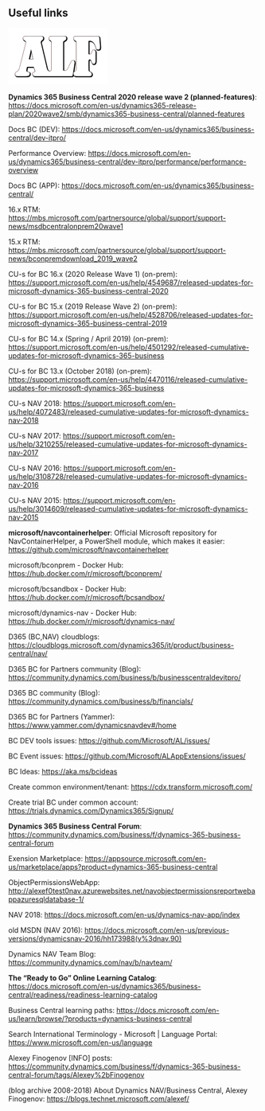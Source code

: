 ## Useful links
![](media/ALFlogo.png)

**Dynamics 365 Business Central 2020 release wave 2 (planned-features)**:
<https://docs.microsoft.com/en-us/dynamics365-release-plan/2020wave2/smb/dynamics365-business-central/planned-features>

Docs BC (DEV):
<https://docs.microsoft.com/en-us/dynamics365/business-central/dev-itpro/>

Performance Overview:
<https://docs.microsoft.com/en-us/dynamics365/business-central/dev-itpro/performance/performance-overview>

Docs BC (APP):
<https://docs.microsoft.com/en-us/dynamics365/business-central/>

16.x RTM: <https://mbs.microsoft.com/partnersource/global/support/support-news/msdbcentralonprem20wave1>

15.x RTM: <https://mbs.microsoft.com/partnersource/global/support/support-news/bconpremdownload_2019_wave2>

CU-s for BC 16.x (2020 Release Wave 1) (on-prem): <https://support.microsoft.com/en-us/help/4549687/released-updates-for-microsoft-dynamics-365-business-central-2020>

CU-s for BC 15.x (2019 Release Wave 2) (on-prem): <https://support.microsoft.com/en-us/help/4528706/released-updates-for-microsoft-dynamics-365-business-central-2019>

CU-s for BC 14.x (Spring / April 2019) (on-prem):
<https://support.microsoft.com/en-us/help/4501292/released-cumulative-updates-for-microsoft-dynamics-365-business>

CU-s for BC 13.x (October 2018) (on-prem):
<https://support.microsoft.com/en-us/help/4470116/released-cumulative-updates-for-microsoft-dynamics-365-business>

CU-s NAV 2018: <https://support.microsoft.com/en-us/help/4072483/released-cumulative-updates-for-microsoft-dynamics-nav-2018>

CU-s NAV 2017: <https://support.microsoft.com/en-us/help/3210255/released-cumulative-updates-for-microsoft-dynamics-nav-2017>

CU-s NAV 2016: <https://support.microsoft.com/en-us/help/3108728/released-cumulative-updates-for-microsoft-dynamics-nav-2016>

CU-s NAV 2015: <https://support.microsoft.com/en-us/help/3014609/released-cumulative-updates-for-microsoft-dynamics-nav-2015>

**microsoft/navcontainerhelper**: Official Microsoft repository for NavContainerHelper, a PowerShell module, which makes it easier: <https://github.com/microsoft/navcontainerhelper>

microsoft/bconprem - Docker Hub: <https://hub.docker.com/r/microsoft/bconprem/>

microsoft/bcsandbox - Docker Hub: <https://hub.docker.com/r/microsoft/bcsandbox/>

microsoft/dynamics-nav - Docker Hub: <https://hub.docker.com/r/microsoft/dynamics-nav/>

D365 (BC,NAV) cloudblogs: <https://cloudblogs.microsoft.com/dynamics365/it/product/business-central/nav/>

D365 BC for Partners community (Blog):
<https://community.dynamics.com/business/b/businesscentraldevitpro/>

D365 BC community (Blog):
<https://community.dynamics.com/business/b/financials/>

D365 BC for Partners (Yammer):
<https://www.yammer.com/dynamicsnavdev#/home>

BC DEV tools issues: <https://github.com/Microsoft/AL/issues/>

BC Event issues: <https://github.com/Microsoft/ALAppExtensions/issues/>

BC Ideas: <https://aka.ms/bcideas>

Create common environment/tenant:
<https://cdx.transform.microsoft.com/>

Create trial BC under common account:
<https://trials.dynamics.com/Dynamics365/Signup/>

**Dynamics 365 Business Central Forum**:
<https://community.dynamics.com/business/f/dynamics-365-business-central-forum>

Exension Marketplace:
<https://appsource.microsoft.com/en-us/marketplace/apps?product=dynamics-365-business-central>

ObjectPermissionsWebApp:
<http://alexef0test0nav.azurewebsites.net/navobjectpermissionsreportwebappazuresqldatabase-1/>

NAV 2018: <https://docs.microsoft.com/en-us/dynamics-nav-app/index>

old MSDN (NAV 2016): <https://docs.microsoft.com/en-us/previous-versions/dynamicsnav-2016/hh173988(v%3dnav.90)>

Dynamics NAV Team Blog: <https://community.dynamics.com/nav/b/navteam/>

**The “Ready to Go” Online Learning Catalog**: <https://docs.microsoft.com/en-us/dynamics365/business-central/readiness/readiness-learning-catalog>

Business Central learning paths: <https://docs.microsoft.com/en-us/learn/browse/?products=dynamics-business-central>

Search International Terminology - Microsoft | Language Portal: <https://www.microsoft.com/en-us/language>

Alexey Finogenov [INFO] posts: <https://community.dynamics.com/business/f/dynamics-365-business-central-forum/tags/Alexey%2bFinogenov>

(blog archive 2008-2018) About Dynamics NAV/Business Central, Alexey Finogenov: <https://blogs.technet.microsoft.com/alexef/> 


